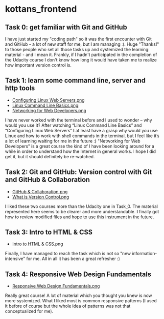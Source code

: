 # kottans_frontend

## Task 0: get familiar with Git and GitHub

I have just started my "coding path" so it was the first encounter with 
Git and GitHub - a lot of new staff for me, but I am managing :).
Huge "Thanks!" to those people who set all those tasks up and systemized 
the learning material - and I mean it. Frankly, if I hadn't participated in 
the completion of the Udacity course I don't know how long it would have taken me
to realize how important version control is.

## Task 1: learn some command line, server and http tools
* [Configuring Linux Web Servers.png](https://github.com/serhii-r/kottans_frontend/blob/master/Task_1/Configuring%20Linux%20Web%20Servers.png)
* [Linux Command Line Basics.png](https://github.com/serhii-r/kottans_frontend/blob/master/Task_1/Linux%20Command%20Line%20Basics.png)
* [Networking for Web Developers.png](https://github.com/serhii-r/kottans_frontend/blob/master/Task_1/Networking%20for%20Web%20Developers.png)

I have never worked with the terminal before and I used to wonder – why would
you use it? After watching “Linux Command Line Basics” and “Configuring Linux Web Servers” 
I at least have a grasp why would you use Linux and how to work with shell commands 
in the terminal, but I feel like it’s a lot of learning waiting for me in the future :)
"Networking for Web Developers" is a great course the kind of I have been looking 
around for a while in order to understand how the Internet in general works. I hope 
I did get it, but it should definitely be re-watched.

## Task 2: Git and GitHub: Version control with Git and GitHub & Collaboration
* [GitHub & Collaboration.png](https://github.com/serhii-r/kottans_frontend/blob/master/Task_2/GitHub%20%26%20Collaboration.png)
* [What is Version Control.png](https://github.com/serhii-r/kottans_frontend/blob/master/Task_2/What%20is%20Version%20Control.png)

I liked these two courses more than the Udacity one in Task_0. The material represented here 
seems to be clearer and more understandable. I finally got how to review modified files and
hope to use this instrument in the future.

## Task 3: Intro to HTML & CSS
* [Intro to HTML & CSS.png](https://github.com/serhii-r/kottans_frontend/blob/master/Task_3/Intro%20to%20HTML%20%26%20CSS.png)

Finally, I have managed to reach the task which is not so "new information-intensive" for me. All in all it has been a great refresher :)

## Task 4: Responsive Web Design Fundamentals
* [Responsive Web Design Fundamentals.png](https://github.com/serhii-r/kottans_frontend/blob/master/Task_4/Responsive%20Web%20Design%20Fundamentals.png)

Really great course! A lot of material which you thought you knew is now more systemized. What I liked 
most is common responsive patterns (I used it before of course but the whole idea of patterns was
not that conceptualized for me).

